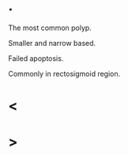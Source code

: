 # .

The most common polyp.

Smaller and narrow based.

Failed apoptosis.

Commonly in rectosigmoid region.

# <

# >
